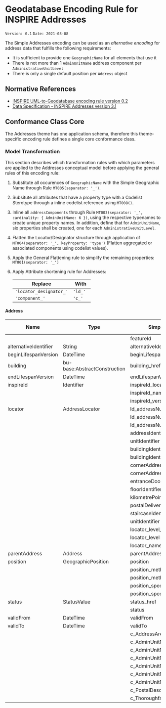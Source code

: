 # Geodatabase Encoding Rule for INSPIRE Addresses

`Version: 0.1`
`Date: 2021-03-08`

The Simple Addresses encoding can be used as an *alternative encoding* for address data that fulfills the following requirements:

* It is sufficient to provide one `GeographicName` for all elements that use it 
* There is not more than 1 `AdminUnitName` address component per `AdministrativeUnitLevel`
* There is only a single default position per `Address` object

## Normative References

* [INSPIRE UML-to-Geodatabase encoding rule version 0.2](GeodatabaseEncoding.md)
* [Data Specification - INSPIRE Addresses version 3.1](https://inspire.ec.europa.eu/Themes/79/2892)

## Conformance Class Core

The Addresses theme has one application schema, therefore this theme-specific encoding rule defines a single core conformance class.

### Model Transformation

This section describes which transformation rules with which parameters are applied to the Addresses conceptual model before applying the general rules of this encoding rule:
 
1. Substitute all occurences of `GeographicName` with the Simple Geographic Name through Rule `MT005(separator: '_')`.  
2. Subsitute all attributes that have a property type with a Codelist Sterotype through a inline codelist reference using `MT008()`. 
3. Inline all `addressComponents` through Rule `MT003(separator: '_', cardinality: { AdminUnitName: 6 })`, using the respective typenames to create unique property names. In addition, define that for `AdminUnitName`, six properties shall be created, one for each `AdministrativeUnitLevel`.
4. Flatten the Locator/Designator structure through application of `MT004(separator: '_', keyProperty: 'type')` (Flatten aggregated or associated components using codelist values). 
5. Apply the General Flattening rule to simplify the remaining properties: `MT001(separator: '_')` 
6. Apply Attribute shortening rule for Addresses:

    |Replace|With|
    |----|----|
    |`'locator_designator_'`|`'ld_' `|
    |`'component_'`|`'c_' `|





#### Address

|Name|Type|Simplified Name|GDB Type|
|------|------|------|------|
|||featureId|Long|
|alternativeIdentifier|String|alternativeIdentifier|Text|
|beginLifespanVersion|DateTime|beginLifespanVersion|Date|
|building|bu-base:AbstractConstruction|building_href|Text|
|endLifespanVersion|DateTime|endLifespanVersion|Date|
|inspireId|Identifier|inspireId_localId|Text|
|||inspireId_namespace|Text|
|||inspireId_versionId|Text|
|locator|AddressLocator|ld_addressNumber|Text|
|||ld_addressNumberExtension|Text|
|||ld_addressNumber2ndExtension|Text|
|||addressIdentifierGeneral|Text|
|||unitIdentifier|Text|
|||buildingIdentifier|Text|
|||buildingIdentifierPrefix|Text|
|||cornerAddress1stIdentifier|Text|
|||cornerAddress2ndIdentifier|Text|
|||entranceDoorIdentifier|Text|
|||floorIdentifier|Text|
|||kilometrePoint|Text|
|||postalDeliveryIdentifier|Text|
|||staircaseIdentifier|Text|
|||unitIdentifier|Text|
|||locator_level_href|Text|
|||locator_level|Text|
|||locator_name|Text|
|parentAddress|Address|parentAddress|Text|
|position|GeographicPosition|position|Geometry|
|||position_method_href|Text|
|||position_method|Text|
|||position_specification_href|Text|
|||position_specification|Text|
|status|StatusValue|status_href|Text|
|||status|Text|
|validFrom|DateTime|validFrom|Date|
|validTo|DateTime|validTo|Date|
|||c_AddressAreaName|Text|
|||c_AdminUnitName_1stLevel|Text|
|||c_AdminUnitName_2ndLevel|Text|
|||c_AdminUnitName_3rdLevel|Text|
|||c_AdminUnitName_4thLevel|Text|
|||c_AdminUnitName_5thLevel|Text|
|||c_AdminUnitName_6thLevel|Text|
|||c_PostalDescriptor|Text|
|||c_ThoroughfareName|Text|
